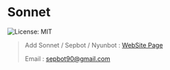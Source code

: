 Sonnet
=======
![License: MIT](https://img.shields.io/badge/License-MIT-yellow.svg)



> Add Sonnet / Sepbot / Nyunbot : [WebSite Page](https://sepbot.kro.kr/)
>
> Email : <sepbot90@gmail.com>
